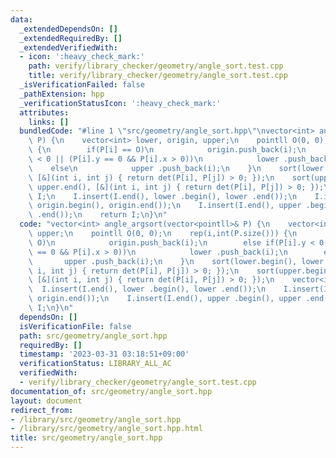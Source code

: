 ```yaml
---
data:
  _extendedDependsOn: []
  _extendedRequiredBy: []
  _extendedVerifiedWith:
  - icon: ':heavy_check_mark:'
    path: verify/library_checker/geometry/angle_sort.test.cpp
    title: verify/library_checker/geometry/angle_sort.test.cpp
  _isVerificationFailed: false
  _pathExtension: hpp
  _verificationStatusIcon: ':heavy_check_mark:'
  attributes:
    links: []
  bundledCode: "#line 1 \"src/geometry/angle_sort.hpp\"\nvector<int> angle_argsort(vector<pointll>&\
    \ P) {\n    vector<int> lower, origin, upper;\n    pointll O(0, 0);\n    rep(i,int(P.size()))\
    \ {\n        if(P[i] == O)\n            origin.push_back(i);\n        else if(P[i].y\
    \ < 0 || (P[i].y == 0 && P[i].x > 0))\n            lower .push_back(i);\n    \
    \    else\n            upper .push_back(i);\n    }\n    sort(lower.begin(), lower.end(),\
    \ [&](int i, int j) { return det(P[i], P[j]) > 0; });\n    sort(upper.begin(),\
    \ upper.end(), [&](int i, int j) { return det(P[i], P[j]) > 0; });\n    vector<int>\
    \ I;\n    I.insert(I.end(), lower .begin(), lower .end());\n    I.insert(I.end(),\
    \ origin.begin(), origin.end());\n    I.insert(I.end(), upper .begin(), upper\
    \ .end());\n    return I;\n}\n"
  code: "vector<int> angle_argsort(vector<pointll>& P) {\n    vector<int> lower, origin,\
    \ upper;\n    pointll O(0, 0);\n    rep(i,int(P.size())) {\n        if(P[i] ==\
    \ O)\n            origin.push_back(i);\n        else if(P[i].y < 0 || (P[i].y\
    \ == 0 && P[i].x > 0))\n            lower .push_back(i);\n        else\n     \
    \       upper .push_back(i);\n    }\n    sort(lower.begin(), lower.end(), [&](int\
    \ i, int j) { return det(P[i], P[j]) > 0; });\n    sort(upper.begin(), upper.end(),\
    \ [&](int i, int j) { return det(P[i], P[j]) > 0; });\n    vector<int> I;\n  \
    \  I.insert(I.end(), lower .begin(), lower .end());\n    I.insert(I.end(), origin.begin(),\
    \ origin.end());\n    I.insert(I.end(), upper .begin(), upper .end());\n    return\
    \ I;\n}\n"
  dependsOn: []
  isVerificationFile: false
  path: src/geometry/angle_sort.hpp
  requiredBy: []
  timestamp: '2023-03-31 03:18:51+09:00'
  verificationStatus: LIBRARY_ALL_AC
  verifiedWith:
  - verify/library_checker/geometry/angle_sort.test.cpp
documentation_of: src/geometry/angle_sort.hpp
layout: document
redirect_from:
- /library/src/geometry/angle_sort.hpp
- /library/src/geometry/angle_sort.hpp.html
title: src/geometry/angle_sort.hpp
---
```

